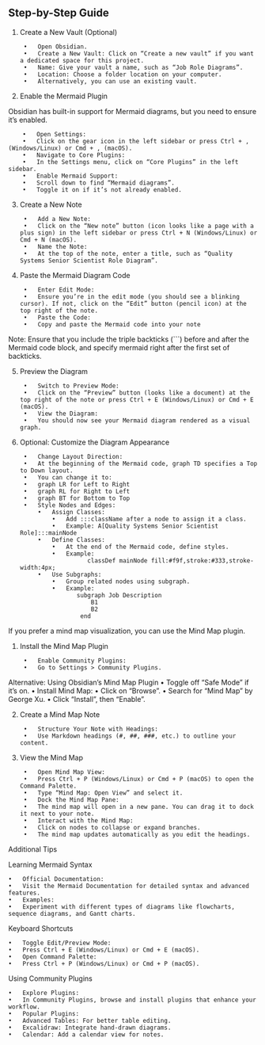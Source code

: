   ## Step-by-Step Guide

1. Create a New Vault (Optional)

	    •	Open Obsidian.
	    •	Create a New Vault: Click on “Create a new vault” if you want a dedicated space for this project.
	    •	Name: Give your vault a name, such as “Job Role Diagrams”.
	    •	Location: Choose a folder location on your computer.
	    •	Alternatively, you can use an existing vault.

2. Enable the Mermaid Plugin

Obsidian has built-in support for Mermaid diagrams, but you need to ensure it’s enabled.

	    •	Open Settings:
	    •	Click on the gear icon in the left sidebar or press Ctrl + , (Windows/Linux) or Cmd + , (macOS).
	    •	Navigate to Core Plugins:
	    •	In the Settings menu, click on “Core Plugins” in the left sidebar.
	    •	Enable Mermaid Support:
	    •	Scroll down to find “Mermaid diagrams”.
	    •	Toggle it on if it’s not already enabled.

3. Create a New Note

	    •	Add a New Note:
	    •	Click on the “New note” button (icon looks like a page with a plus sign) in the left sidebar or press Ctrl + N (Windows/Linux) or Cmd + N (macOS).
	    •	Name the Note:
	    •	At the top of the note, enter a title, such as “Quality Systems Senior Scientist Role Diagram”.

4. Paste the Mermaid Diagram Code

	    •	Enter Edit Mode:
	    •	Ensure you’re in the edit mode (you should see a blinking cursor). If not, click on the “Edit” button (pencil icon) at the top right of the note.
	    •	Paste the Code:
	    •	Copy and paste the Mermaid code into your note

Note: Ensure that you include the triple backticks (```) before and after the Mermaid code block, and specify mermaid right after the first set of backticks.

5. Preview the Diagram

	    •	Switch to Preview Mode:
	    •	Click on the “Preview” button (looks like a document) at the top right of the note or press Ctrl + E (Windows/Linux) or Cmd + E (macOS).
	    •	View the Diagram:
	    •	You should now see your Mermaid diagram rendered as a visual graph.

6. Optional: Customize the Diagram Appearance

	    •	Change Layout Direction:
	    •	At the beginning of the Mermaid code, graph TD specifies a Top to Down layout.
	    •	You can change it to:
	    •	graph LR for Left to Right
	    •	graph RL for Right to Left
	    •	graph BT for Bottom to Top
	    •	Style Nodes and Edges:
	        •	Assign Classes:
	            •	Add :::className after a node to assign it a class.
	            •	Example: A[Quality Systems Senior Scientist Role]:::mainNode
	        •	Define Classes:
	            •	At the end of the Mermaid code, define styles.
	            •	Example:
                          classDef mainNode fill:#f9f,stroke:#333,stroke-width:4px;
	        •	Use Subgraphs:
	            •	Group related nodes using subgraph.
	            •	Example:
                       subgraph Job Description
                           B1
                           B2
                        end

If you prefer a mind map visualization, you can use the Mind Map plugin.

1. Install the Mind Map Plugin

	    •	Enable Community Plugins:
	    •	Go to Settings > Community Plugins.
Alternative: Using Obsidian’s Mind Map Plugin
	    •	Toggle off “Safe Mode” if it’s on.
	    •	Install Mind Map:
	    •	Click on “Browse”.
	    •	Search for “Mind Map” by George Xu.
	    •	Click “Install”, then “Enable”.

2. Create a Mind Map Note

	    •	Structure Your Note with Headings:
	    •	Use Markdown headings (#, ##, ###, etc.) to outline your content.

3. View the Mind Map

	    •	Open Mind Map View:
	    •	Press Ctrl + P (Windows/Linux) or Cmd + P (macOS) to open the Command Palette.
	    •	Type “Mind Map: Open View” and select it.
	    •	Dock the Mind Map Pane:
	    •	The mind map will open in a new pane. You can drag it to dock it next to your note.
	    •	Interact with the Mind Map:
	    •	Click on nodes to collapse or expand branches.
	    •	The mind map updates automatically as you edit the headings.

Additional Tips

Learning Mermaid Syntax

	•	Official Documentation:
	•	Visit the Mermaid Documentation for detailed syntax and advanced features.
	•	Examples:
	•	Experiment with different types of diagrams like flowcharts, sequence diagrams, and Gantt charts.

Keyboard Shortcuts

	•	Toggle Edit/Preview Mode:
	•	Press Ctrl + E (Windows/Linux) or Cmd + E (macOS).
	•	Open Command Palette:
	•	Press Ctrl + P (Windows/Linux) or Cmd + P (macOS).

Using Community Plugins

	•	Explore Plugins:
	•	In Community Plugins, browse and install plugins that enhance your workflow.
	•	Popular Plugins:
	•	Advanced Tables: For better table editing.
	•	Excalidraw: Integrate hand-drawn diagrams.
	•	Calendar: Add a calendar view for notes.

